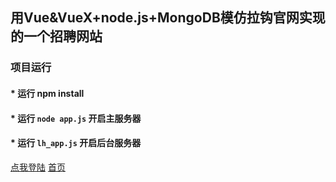 ## 用Vue&VueX+node.js+MongoDB模仿拉钩官网实现的一个招聘网站<br>
###  项目运行 <br>
#### * 运行 npm install<br>
#### * 运行 `node app.js` 开启主服务器<br>
#### * 运行 `lh_app.js` 开启后台服务器<br>

 [点我登陆](https://heyliup.github.io/fly-ape/public/client/login.html)
 [首页](https://heyliup.github.io/fly-ape/public/client/index.html)




